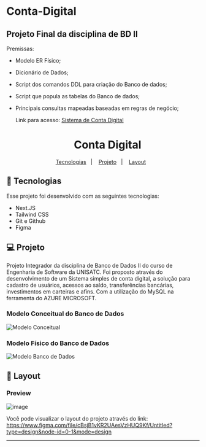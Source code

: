 # Conta-Digital
## Projeto Final da disciplina de BD II



Premissas:
- Modelo ER Físico;
- Dicionário de Dados;
- Script dos comandos DDL para criação do Banco de dados;
- Script que popula as tabelas do Banco de dados;
- Principais consultas mapeadas baseadas em regras de negócio;



  Link para acesso:
  [Sistema de Conta Digital](https://github.com/luigimilanez/Sistema-de-Conta-Digital)



  <h1 align="center"> Conta Digital </h1>

<p align="center">
  <a href="#-tecnologias">Tecnologias</a>&nbsp;&nbsp;&nbsp;|&nbsp;&nbsp;&nbsp;
  <a href="#-projeto">Projeto</a>&nbsp;&nbsp;&nbsp;|&nbsp;&nbsp;&nbsp;
  <a href="#-layout">Layout</a>&nbsp;&nbsp;&nbsp;
</p>

## 🚀 Tecnologias

Esse projeto foi desenvolvido com as seguintes tecnologias:

- Next.JS
- Tailwind CSS
- Git e Github
- Figma

## 💻 Projeto

Projeto Integrador da disciplina de Banco de Dados II do curso de Engenharia de Software da UNISATC.
Foi proposto através do desenvolvimento de um Sistema simples de conta digital, a solução para cadastro de usuários, acessos ao saldo,
transferências bancárias, investimentos em carteiras e afins. Com a utilização do MySQL na ferramenta do AZURE MICROSOFT.

### Modelo Conceitual do Banco de Dados
![Modelo Conceitual](https://github.com/AdrianoReusSavi/Acaiteria/assets/104857615/33221f87-a5d2-4c39-a090-ab4ca08ecbf7)


### Modelo Físico do Banco de Dados
![Modelo Banco de Dados](https://github.com/AdrianoReusSavi/Acaiteria/assets/103696544/d0b5254c-0f44-4c7c-bf5e-db6c257344c7)

## 🔖 Layout

### Preview
![image](https://github.com/AdrianoReusSavi/Acaiteria/assets/104857615/8153ae6e-8c22-4e52-808d-0c36e89c1d64)


Você pode visualizar o layout do projeto através do link:
https://www.figma.com/file/cBsjB1vKR2UAesVzHUQ9Kf/Untitled?type=design&node-id=0-1&mode=design

---


